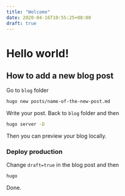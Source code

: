 ```yaml
---
title: "Welcome"
date: 2020-04-16T10:55:25+08:00
draft: true
---
```


# Hello world!

## How to add a new blog post

Go to `blog` folder
```bash
hugo new posts/name-of-the-new-post.md
```

Write your post. Back to `blog` folder  and then
```bash
hugo server -D
```

Then you can preview your blog locally.

### Deploy production

Change `draft=true` in the blog post and then
```bash
hugo
```

Done.
